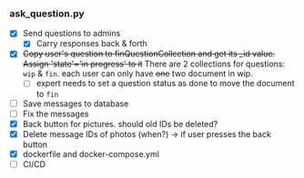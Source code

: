 ### ask_question.py
- [x] Send questions to admins 
  - [x] Carry responses back & forth  
- [x] <s>Copy user's question to finQuestionCollection and get its _id value. Assign 'state'='in progress' to it</s> There are 2 collections for questions: `wip` & `fin`. each user can only have <s>one</s> two document in wip. 
  - [ ] expert needs to set a question status as done to move the document to `fin`
- [ ] Save messages to database
- [ ] Fix the messages  
- [x] Back button for pictures. should old IDs be deleted?  
- [x] Delete message IDs of photos (when?) -> if user presses the back button
- [x] dockerfile and docker-compose.yml
- [ ] CI/CD